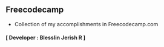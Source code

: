 ## Freecodecamp
- Collection of my accomplishments in Freecodecamp.com
#### [ Developer : Blesslin Jerish R ]
